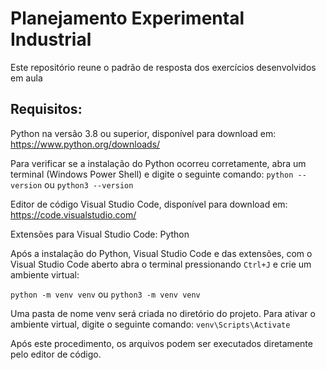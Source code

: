 # Planejamento Experimental Industrial
Este repositório reune o padrão de resposta dos exercícios desenvolvidos em aula

## Requisitos:
Python na versão 3.8 ou superior, disponível para download em:
https://www.python.org/downloads/

Para verificar se a instalação do Python ocorreu corretamente, abra um terminal (Windows Power Shell) e digite o seguinte comando:
`python --version` ou `python3 --version`

Editor de código Visual Studio Code, disponível para download em: 
https://code.visualstudio.com/

Extensões para Visual Studio Code:
Python

Após a instalação do Python, Visual Studio Code e das extensões, com o Visual Studio Code aberto abra o terminal pressionando `Ctrl+J` e crie um ambiente virtual:

`python -m venv venv` 
ou 
`python3 -m venv venv`
 
Uma pasta de nome venv será criada no diretório do projeto. Para ativar o ambiente virtual, digite o seguinte comando:
`venv\Scripts\Activate`

Após este procedimento, os arquivos podem ser executados diretamente pelo editor de código.